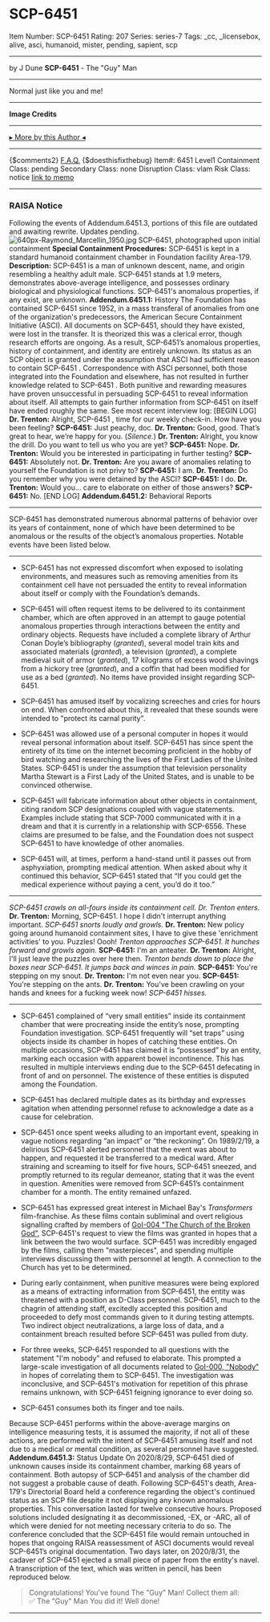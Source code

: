 # SCP-6451
Item Number: SCP-6451
Rating: 207
Series: series-7
Tags: _cc, _licensebox, alive, asci, humanoid, mister, pending, sapient, scp

---

by J Dune
**SCP-6451** \- The "Guy" Man
* * *
Normal just like you and me!
* * *
**Image Credits**
* * *
[▸ More by this Author ◂](http://www.scp-wiki.net/dr-dune-s-personnel-file)
* * *
{$comments2}
[F.A.Q.](https://scp-wiki.wikidot.com/component:info-ayers)
{$doesthisfixthebug}
Item#: 6451
Level1
Containment Class:
pending
Secondary Class:
none
Disruption Class:
vlam
Risk Class:
notice
[link to memo](/classification-committee-memo)  

* * *
### RAISA Notice
Following the events of Addendum.6451.3, portions of this file are outdated and awaiting rewrite. Updates pending.
![640px-Raymond_Marcellin_1950.jpg](https://upload.wikimedia.org/wikipedia/commons/thumb/7/79/Raymond_Marcellin_1950.jpg/640px-Raymond_Marcellin_1950.jpg)
SCP-6451, photographed upon initial containment
**Special Containment Procedures:** SCP-6451 is kept in a standard humanoid containment chamber in Foundation facility Area-179.
**Description:** SCP-6451 is a man of unknown descent, name, and origin resembling a healthy adult male. SCP-6451 stands at 1.9 meters, demonstrates above-average intelligence, and possesses ordinary biological and physiological functions.
SCP-6451's anomalous properties, if any exist, are unknown.
**Addendum.6451.1:** History
The Foundation has contained SCP-6451 since 1952, in a mass transferal of anomalies from one of the organization's predecessors, the American Secure Containment Initiative (ASCI). All documents on SCP-6451, should they have existed, were lost in the transfer. It is theorized this was a clerical error, though research efforts are ongoing. As a result, SCP-6451’s anomalous properties, history of containment, and identity are entirely unknown. Its status as an SCP object is granted under the assumption that ASCI had sufficient reason to contain SCP-6451 . Correspondence with ASCI personnel, both those integrated into the Foundation and elsewhere, has not resulted in further knowledge related to SCP-6451 . Both punitive and rewarding measures have proven unsuccessful in persuading SCP-6451 to reveal information about itself.
All attempts to gain further information from SCP-6451 on itself have ended roughly the same. See most recent interview log:
[BEGIN LOG]
**Dr. Trenton:** Alright, SCP-6451 , time for our weekly check-in. How have you been feeling?
**SCP-6451:** Just peachy, doc.
**Dr. Trenton:** Good, good. That’s great to hear, we’re happy for you.
(_Silence._)
**Dr. Trenton:** Alright, you know the drill. Do you want to tell us who you are yet?
**SCP-6451:** Nope.
**Dr. Trenton:** Would you be interested in participating in further testing?
**SCP-6451:** Absolutely not.
**Dr. Trenton:** Are you aware of anomalies relating to yourself the Foundation is not privy to?
**SCP-6451:** I am.
**Dr. Trenton:** Do you remember why you were detained by the ASCI?
**SCP-6451:** I do.
**Dr. Trenton:** Would you… care to elaborate on either of those answers?
**SCP-6451:** No.
[END LOG]
**Addendum.6451.2:** Behavioral Reports
* * *
SCP-6451 has demonstrated numerous abnormal patterns of behavior over its years of containment, none of which have been determined to be anomalous or the results of the object’s anomalous properties. Notable events have been listed below.
* * *
  * SCP-6451 has not expressed discomfort when exposed to isolating environments, and measures such as removing amenities from its containment cell have not persuaded the entity to reveal information about itself or comply with the Foundation’s demands.

  * SCP-6451 will often request items to be delivered to its containment chamber, which are often approved in an attempt to gauge potential anomalous properties through interactions between the entity and ordinary objects. Requests have included a complete library of Arthur Conan Doyle’s bibliography (_granted_), several model train kits and associated materials (_granted_), a television (_granted_), a complete medieval suit of armor (_granted_), 17 kilograms of excess wood shavings from a hickory tree (_granted_), and a coffin that had been modified for use as a bed (_granted_). No items have provided insight regarding SCP-6451.

  * SCP-6451 has amused itself by vocalizing screeches and cries for hours on end. When confronted about this, it revealed that these sounds were intended to "protect its carnal purity".

  * SCP-6451 was allowed use of a personal computer in hopes it would reveal personal information about itself. SCP-6451 has since spent the entirety of its time on the internet becoming proficient in the hobby of bird watching and researching the lives of the First Ladies of the United States. SCP-6451 is under the assumption that television personality Martha Stewart is a First Lady of the United States, and is unable to be convinced otherwise.

  * SCP-6451 will fabricate information about other objects in containment, citing random SCP designations coupled with vague statements. Examples include stating that SCP-7000 communicated with it in a dream and that it is currently in a relationship with SCP-6556. These claims are presumed to be false, and the Foundation does not suspect SCP-6451 to have knowledge of other anomalies.

  * SCP-6451 will, at times, perform a hand-stand until it passes out from asphyxiation, prompting medical attention. When asked about why it continued this behavior, SCP-6451 stated that “If you could get the medical experience without paying a cent, you’d do it too.”

* * *
_SCP-6451 crawls on all-fours inside its containment cell. Dr. Trenton enters._
**Dr. Trenton:** Morning, SCP-6451. I hope I didn't interrupt anything important.
_SCP-6451 snorts loudly and growls._
**Dr. Trenton:** New policy going around humanoid containment sites, I have to give these 'enrichment activities' to you. Puzzles! Oooh!
_Trenton approaches SCP-6451. It hunches forward and growls again._
**SCP-6451:** I'm an anteater.
**Dr. Trenton:** Alright, I'll just leave the puzzles over here then.
_Trenton bends down to place the boxes near SCP-6451. It jumps back and winces in pain._
**SCP-6451:** You're stepping on my snout.
**Dr. Trenton:** I'm not even near you.
**SCP-6451:** You're stepping on the ants.
**Dr. Trenton:** You've been crawling on your hands and knees for a fucking week now!
_SCP-6451 hisses._
* * *
  * SCP-6451 complained of “very small entities” inside its containment chamber that were procreating inside the entity’s nose, prompting Foundation investigation. SCP-6451 frequently will “set traps” using objects inside its chamber in hopes of catching these entities. On multiple occasions, SCP-6451 has claimed it is “possessed” by an entity, marking each occasion with apparent bowel incontinence. This has resulted in multiple interviews ending due to the SCP-6451 defecating in front of and on personnel. The existence of these entities is disputed among the Foundation.

  * SCP-6451 has declared multiple dates as its birthday and expresses agitation when attending personnel refuse to acknowledge a date as a cause for celebration.

  * SCP-6451 once spent weeks alluding to an important event, speaking in vague notions regarding “an impact” or “the reckoning”. On 1989/2/19, a delirious SCP-6451 alerted personnel that the event was about to happen, and requested it be transferred to a medical ward. After straining and screaming to itself for five hours, SCP-6451 sneezed, and promptly returned to its regular demeanor, stating that it was the event in question. Amenities were removed from SCP-6451’s containment chamber for a month. The entity remained unfazed.

  * SCP-6451 has expressed great interest in Michael Bay's _Transformers_ film-franchise. As these films contain subliminal and overt religious signalling crafted by members of [GoI-004 "The Church of the Broken God"](https://scp-wiki.wikidot.com/church-of-the-broken-god-hub), SCP-6451's request to view the films was granted in hopes that a link between the two would surface. SCP-6451 was incredibly engaged by the films, calling them "masterpieces", and spending multiple interviews discussing them with personnel at length. A connection to the Church has yet to be determined.

  * During early containment, when punitive measures were being explored as a means of extracting information from SCP-6451, the entity was threatened with a position as D-Class personnel. SCP-6451, much to the chagrin of attending staff, excitedly accepted this position and proceeded to defy most commands given to it during testing attempts. Two indirect object neutralizations, a large loss of data, and a containment breach resulted before SCP-6451 was pulled from duty.

  * For three weeks, SCP-6451 responded to all questions with the statement "I'm nobody" and refused to elaborate. This prompted a large-scale investigation of all documents related to [GoI-000, "Nobody"](https://scp-wiki.wikidot.com/nobody-hub) in hopes of correlating them to SCP-6451. The investigation was inconclusive, and SCP-6451's motivation for repetition of this phrase remains unknown, with SCP-6451 feigning ignorance to ever doing so.

  * SCP-6451 consumes both its finger and toe nails.

Because SCP-6451 performs within the above-average margins on intelligence measuring tests, it is assumed the majority, if not all of these actions, are performed with the intent of SCP-6451 amusing itself and not due to a medical or mental condition, as several personnel have suggested.
**Addendum.6451.3:** Status Update
On 2020/8/29, SCP-6451 died of unknown causes inside its containment chamber, marking 68 years of containment. Both autopsy of SCP-6451 and analysis of the chamber did not suggest a probable cause of death.
Following SCP-6451's death, Area-179's Directorial Board held a conference regarding the object's continued status as an SCP file despite it not displaying any known anomalous properties. This conversation lasted for twelve consecutive hours. Proposed solutions included designating it as decommissioned, -EX, or -ARC, all of which were denied for not meeting necessary criteria to do so. The conference concluded that the SCP-6451 file would remain untouched in hopes that ongoing RAISA reassessment of ASCI documents would reveal SCP-6451’s original documentation.
Two days later, on 2020/8/31, the cadaver of SCP-6451 ejected a small piece of paper from the entity's navel. A transcription of the text, which was written in pencil, has been reproduced below.
> Congratulations! You've found The "Guy" Man! Collect them all:  
>  ✅ The "Guy" Man
> You did it! Well done!
* * *